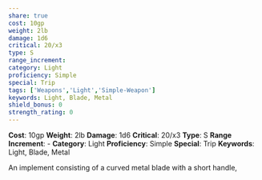 ```yaml
---
share: true
cost: 10gp
weight: 2lb
damage: 1d6
critical: 20/x3
type: S
range_increment:
category: Light
proficiency: Simple
special: Trip
tags: ['Weapons','Light','Simple-Weapon']
keywords: Light, Blade, Metal
shield_bonus: 0
strength_rating: 0
---
```

**Cost**: 10gp **Weight**: 2lb
**Damage**: 1d6 **Critical**: 20/x3 **Type**: S
**Range Increment**: \-
**Category**: Light **Proficiency**: Simple
**Special**: Trip
**Keywords**: Light, Blade, Metal

An implement consisting of a curved metal blade with a short handle,